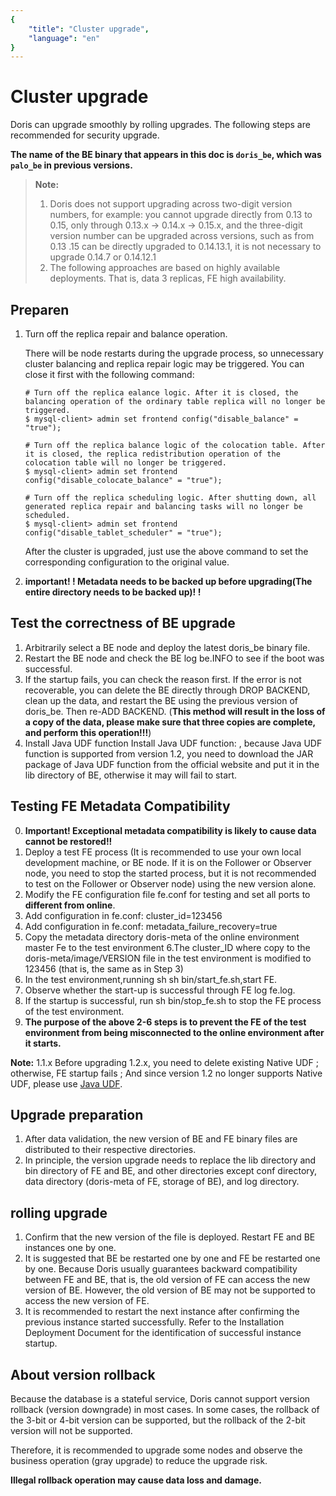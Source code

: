 ```yaml
---
{
    "title": "Cluster upgrade",
    "language": "en"
}
---
```


# Cluster upgrade

Doris can upgrade smoothly by rolling upgrades. The following steps are recommended for security upgrade.

**The name of the BE binary that appears in this doc is `doris_be`, which was `palo_be` in previous versions.**

> **Note:**
> 1. Doris does not support upgrading across two-digit version numbers, for example: you cannot upgrade directly from 0.13 to 0.15, only through 0.13.x -> 0.14.x -> 0.15.x, and the three-digit version number can be upgraded across versions, such as from 0.13 .15 can be directly upgraded to 0.14.13.1, it is not necessary to upgrade 0.14.7 or 0.14.12.1
> 2. The following approaches are based on highly available deployments. That is, data 3 replicas, FE high availability.

## Preparen

1. Turn off the replica repair and balance operation.

     There will be node restarts during the upgrade process, so unnecessary cluster balancing and replica repair logic may be triggered. You can close it first with the following command:

     ```
     # Turn off the replica ealance logic. After it is closed, the balancing operation of the ordinary table replica will no longer be triggered.
     $ mysql-client> admin set frontend config("disable_balance" = "true");
     
     # Turn off the replica balance logic of the colocation table. After it is closed, the replica redistribution operation of the colocation table will no longer be triggered.
     $ mysql-client> admin set frontend config("disable_colocate_balance" = "true");
     
     # Turn off the replica scheduling logic. After shutting down, all generated replica repair and balancing tasks will no longer be scheduled.
     $ mysql-client> admin set frontend config("disable_tablet_scheduler" = "true");
     ```

     After the cluster is upgraded, just use the above command to set the corresponding configuration to the original value.

2. **important! ! Metadata needs to be backed up before upgrading(The entire directory needs to be backed up)! !**

## Test the correctness of BE upgrade

1. Arbitrarily select a BE node and deploy the latest doris_be binary file.
2. Restart the BE node and check the BE log be.INFO to see if the boot was successful.
3. If the startup fails, you can check the reason first. If the error is not recoverable, you can delete the BE directly through DROP BACKEND, clean up the data, and restart the BE using the previous version of doris_be. Then re-ADD BACKEND. (**This method will result in the loss of a copy of the data, please make sure that three copies are complete, and perform this operation!!!**)
4. Install Java UDF function
<version since="1.2.0">Install Java UDF function: </version>, because Java UDF function is supported from version 1.2, you need to download the JAR package of Java UDF function from the official website and put it in the lib directory of BE, otherwise it may will fail to start.

## Testing FE Metadata Compatibility

0. **Important! Exceptional metadata compatibility is likely to cause data cannot be restored!!**
1. Deploy a test FE process (It is recommended to use your own local development machine, or BE node. If it is on the Follower or Observer node, you need to stop the started process, but it is not recommended to test on the Follower or Observer node) using the new version alone.
2. Modify the FE configuration file fe.conf for testing and set all ports to **different from online**.
3. Add configuration in fe.conf: cluster_id=123456
4. Add configuration in fe.conf: metadata_failure_recovery=true
5. Copy the metadata directory doris-meta of the online environment master Fe to the test environment
6.The cluster_ID where copy to the doris-meta/image/VERSION file in the test environment is modified to 123456 (that is, the same as in Step 3)
7. In the test environment,running sh sh bin/start_fe.sh,start FE.
8. Observe whether the start-up is successful through FE log fe.log.
9. If the startup is successful, run sh bin/stop_fe.sh to stop the FE process of the test environment.
10. **The purpose of the above 2-6 steps is to prevent the FE of the test environment from being misconnected to the online environment after it starts.**

**Note:**
1.1.x Before upgrading 1.2.x, you need to delete existing Native UDF ; otherwise, FE startup fails ; And since version 1.2 no longer supports Native UDF, please use [Java UDF](../../ecosystem/udf/java-user-defined-function.md).

## Upgrade preparation

1. After data validation, the new version of BE and FE binary files are distributed to their respective directories.
2. In principle, the version upgrade needs to replace the lib directory and bin directory of FE and BE, and other directories except conf directory, data directory (doris-meta of FE, storage of BE), and log directory.

## rolling upgrade

1. Confirm that the new version of the file is deployed. Restart FE and BE instances one by one.
2. It is suggested that BE be restarted one by one and FE be restarted one by one. Because Doris usually guarantees backward compatibility between FE and BE, that is, the old version of FE can access the new version of BE. However, the old version of BE may not be supported to access the new version of FE.
3. It is recommended to restart the next instance after confirming the previous instance started successfully. Refer to the Installation Deployment Document for the identification of successful instance startup.

## About version rollback
Because the database is a stateful service, Doris cannot support version rollback (version downgrade) in most cases. In some cases, the rollback of the 3-bit or 4-bit version can be supported, but the rollback of the 2-bit version will not be supported.

Therefore, it is recommended to upgrade some nodes and observe the business operation (gray upgrade) to reduce the upgrade risk.

**Illegal rollback operation may cause data loss and damage.** 
